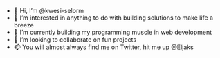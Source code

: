 - 👋 Hi, I’m @kwesi-selorm
- 👀 I’m interested in anything to do with building solutions to make life a breeze
- 🌱 I’m currently building my programming muscle in web development
- 💞️ I’m looking to collaborate on fun projects
- 📫 You will almost always find me on Twitter, hit me up @Eljaks

<!---
kwesi-selorm/kwesi-selorm is a ✨ special ✨ repository because its `README.md` (this file) appears on your GitHub profile.
You can click the Preview link to take a look at your changes.
--->
